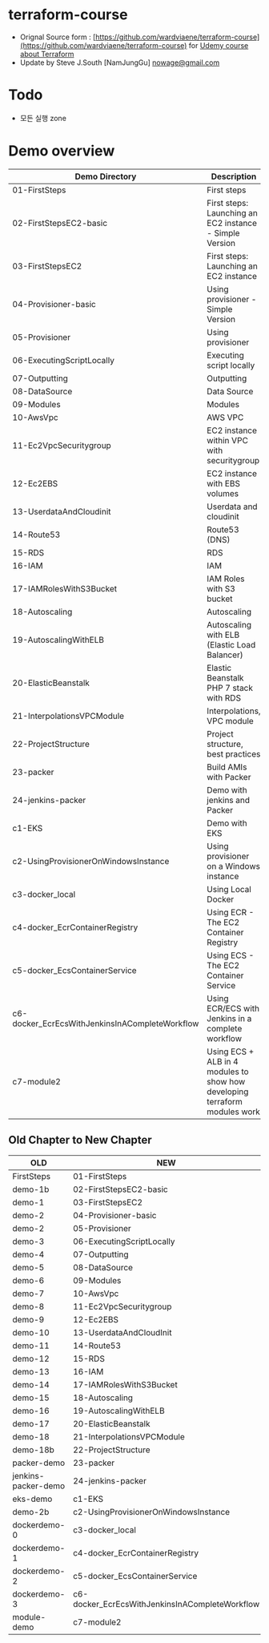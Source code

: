 # terraform-course
* Orignal Source form : [https://github.com/wardviaene/terraform-course](https://github.com/wardviaene/terraform-course) for  [Udemy course about Terraform](https://www.udemy.com/learn-devops-infrastructure-automation-with-terraform/?couponCode=TERRAFORM_GIT)
* Update by Steve J.South [NamJungGu] <nowage@gmail.com>

# Todo
* 모든 실행 zone

# Demo overview
Demo Directory                                  | Description
------------------------------------------------| -------------
01-FirstSteps                                   | First steps
02-FirstStepsEC2-basic                          | First steps: Launching an EC2 instance - Simple Version
03-FirstStepsEC2                                | First steps: Launching an EC2 instance
04-Provisioner-basic                            | Using provisioner - Simple Version
05-Provisioner                                  | Using provisioner
06-ExecutingScriptLocally                       | Executing script locally
07-Outputting                                   | Outputting
08-DataSource                                   | Data Source
09-Modules                                      | Modules
10-AwsVpc                                       | AWS VPC
11-Ec2VpcSecuritygroup                          | EC2 instance within VPC with securitygroup
12-Ec2EBS                                       | EC2 instance with EBS volumes
13-UserdataAndCloudinit                         | Userdata and cloudinit
14-Route53                                      | Route53 (DNS)
15-RDS                                          | RDS
16-IAM                                          | IAM
17-IAMRolesWithS3Bucket                         | IAM Roles with S3 bucket
18-Autoscaling                                  | Autoscaling
19-AutoscalingWithELB                           | Autoscaling with ELB (Elastic Load Balancer)
20-ElasticBeanstalk                             | Elastic Beanstalk PHP 7 stack with RDS
21-InterpolationsVPCModule                      | Interpolations, VPC module
22-ProjectStructure                             | Project structure, best practices
23-packer                                       | Build AMIs with Packer
24-jenkins-packer                               | Demo with jenkins and Packer
c1-EKS                                          | Demo with EKS
c2-UsingProvisionerOnWindowsInstance            | Using provisioner on a Windows instance
c3-docker_local                                 | Using Local Docker 
c4-docker_EcrContainerRegistry                  | Using ECR - The EC2 Container Registry
c5-docker_EcsContainerService                   | Using ECS - The EC2 Container Service
c6-docker_EcrEcsWithJenkinsInACompleteWorkflow  | Using ECR/ECS with Jenkins in a complete workflow
c7-module2                                      | Using ECS + ALB in 4 modules to show how developing terraform modules work





## Old Chapter to New Chapter
OLD                  | NEW
---------------------|------------------------------------------
FirstSteps           |  01-FirstSteps              
demo-1b              |  02-FirstStepsEC2-basic          
demo-1               |  03-FirstStepsEC2         
demo-2               |  04-Provisioner-basic         
demo-2               |  05-Provisioner         
demo-3               |  06-ExecutingScriptLocally         
demo-4               |  07-Outputting         
demo-5               |  08-DataSource         
demo-6               |  09-Modules         
demo-7               |  10-AwsVpc         
demo-8               |  11-Ec2VpcSecuritygroup         
demo-9               |  12-Ec2EBS         
demo-10              |  13-UserdataAndCloudInit          
demo-11              |  14-Route53          
demo-12              |  15-RDS          
demo-13              |  16-IAM          
demo-14              |  17-IAMRolesWithS3Bucket          
demo-15              |  18-Autoscaling          
demo-16              |  19-AutoscalingWithELB          
demo-17              |  20-ElasticBeanstalk          
demo-18              |  21-InterpolationsVPCModule          
demo-18b             |  22-ProjectStructure           
packer-demo          |  23-packer                      
jenkins-packer-demo  |  24-jenkins-packer                       
eks-demo             |  c1-EKS                       
demo-2b              |  c2-UsingProvisionerOnWindowsInstance          
dockerdemo-0         |  c3-docker_local               
dockerdemo-1         |  c4-docker_EcrContainerRegistry               
dockerdemo-2         |  c5-docker_EcsContainerService               
dockerdemo-3         |  c6-docker_EcrEcsWithJenkinsInACompleteWorkflow               
module-demo          |  c7-module2                                                             










